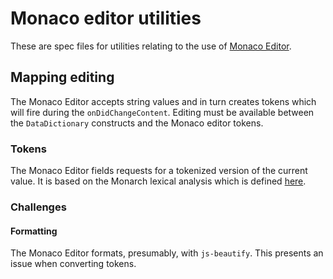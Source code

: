 # Monaco editor utilities

These are spec files for utilities relating to the use of [Monaco Editor](https://github.com/microsoft/monaco-editor).

## Mapping editing

The Monaco Editor accepts string values and in turn creates tokens which will fire during the `onDidChangeContent`. Editing must be available between the `DataDictionary` constructs and the Monaco editor tokens.

### Tokens

The Monaco Editor fields requests for a tokenized version of the current value. It is based on the Monarch lexical analysis which is defined [here](https://microsoft.github.io/monaco-editor/monarch.html).

### Challenges

#### Formatting

The Monaco Editor formats, presumably, with `js-beautify`. This presents an issue when converting tokens.
